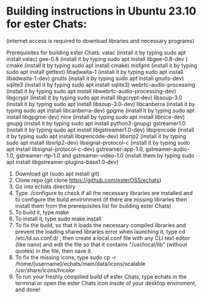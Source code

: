 # Building instructions in Ubuntu 23.10 for ester Chats:
(internet access is required to download libraries and necessary programs)

Prerequisites for building ester Chats:
valac (install it by typing sudo apt install valac)
gee-0.8 (install it by typing sudo apt install libgee-0.8-dev )
cmake (install it by typing sudo apt install cmake)
msfgmt (install it by typing sudo apt install gettext)
libadwaita-1 (install it by typing sudo apt install libadwaita-1-dev)
gnutls (install it by typing sudo apt install gnutls-dev)
sqlite3 (install it by typing sudo apt install sqlite3)
webrtc-audio-processing (install it by typing sudo apt install libwebrtc-audio-processing-dev)
libgcrypt (install it by typing sudo apt install libgcrypt-dev)
libsoup-3.0 (install it by typing sudo apt install libsoup-3.0-dev)
libcanberra (install it by typing sudo apt install libcanberra-dev)
gpgme (install it by typing sudo apt install libgpgme-dev)
nice (install by typing sudo apt install libnice-dev)
gnupg (install it by typing sudo apt install python3-gnupg)
gstreamer1.0 (install it by typing sudo apt install libgstreamer1.0-dev)
libqrencode (install it by typing sudo apt install libqrencode-dev)
libsrtp2 (install it by typing sudo apt install libsrtp2-dev)
libsignal-protocol-c (install it by typing sudo apt install libsignal-protocol-c-dev)
gstreamer-app-1.0, gstreamer-audio-1.0, gstreamer-rtp-1.0 and gstreamer-video-1.0 (install them by typing sudo apt install libgstreamer-plugins-base1.0-dev)

1. Download git (sudo apt install git)
2. Clone repo (git clone https://github.com/esterOSS/echats)
3. Go into echats directory
4. Type ./configure to check if all the necessary libraries are installed and to configure the build environment (if there are missing libraries then install them from the prerequisites list for building ester Chats)
5. To build it, type make
6. To install it, type sudo make install 
7. To fix the build, so that it loads the necessary compiled libraries and prevent the loading shared libraries error when launching it, type cd /etc/ld.so.conf.d/ , then create a local.conf file with any CLI text editor (like nano) and edit the file so that it contains "/usr/local/lib" (without quotes) in the file, then save it.
8. To fix the missing icons, type sudo cp -r /home/[username]/echats/main/data/icons/scalable /usr/share/icons/hicolor
9. To run your freshly compilied build of ester Chats, type echats in the terminal or open the ester Chats icon inside of your desktop enviroment, and done!
